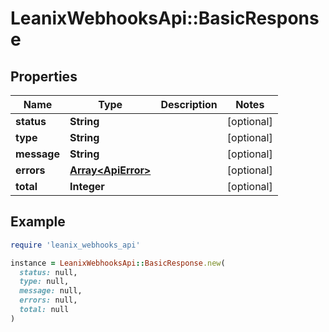 # LeanixWebhooksApi::BasicResponse

## Properties

| Name | Type | Description | Notes |
| ---- | ---- | ----------- | ----- |
| **status** | **String** |  | [optional] |
| **type** | **String** |  | [optional] |
| **message** | **String** |  | [optional] |
| **errors** | [**Array&lt;ApiError&gt;**](ApiError.md) |  | [optional] |
| **total** | **Integer** |  | [optional] |

## Example

```ruby
require 'leanix_webhooks_api'

instance = LeanixWebhooksApi::BasicResponse.new(
  status: null,
  type: null,
  message: null,
  errors: null,
  total: null
)
```

